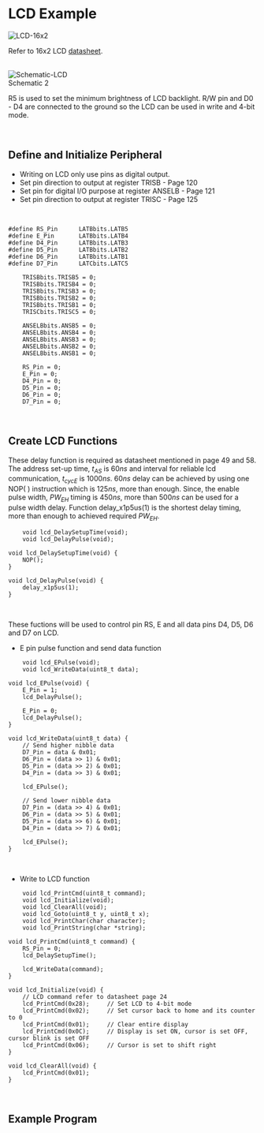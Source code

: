 # LCD Example
![LCD-16x2](https://github.com/user-attachments/assets/bf3f153c-c3dd-41a5-95c8-8c75bc0625b9)
<br/>

Refer to 16x2 LCD [datasheet](https://academy.cba.mit.edu/classes/output_devices/44780.pdf).
<br/>
<br/>

![Schematic-LCD](https://github.com/user-attachments/assets/ef843a07-8950-4568-8f80-0b1aa432c005)
<br/>
Schematic 2
<br/>

R5 is used to set the minimum brightness of LCD backlight. R/W pin and D0 - D4 are connected to the ground so the LCD can be used in write and 4-bit mode.
<br/>

<br/>

## Define and Initialize Peripheral
* Writing on LCD only use pins as digital output.
* Set pin direction to output at register TRISB - Page 120
* Set pin for digital I/O purpose at register ANSELB - Page 121
* Set pin direction to output at register TRISC - Page 125
<br/>

```
#define RS_Pin      LATBbits.LATB5
#define E_Pin       LATBbits.LATB4
#define D4_Pin      LATBbits.LATB3
#define D5_Pin      LATBbits.LATB2
#define D6_Pin      LATBbits.LATB1
#define D7_Pin      LATCbits.LATC5
```

```
    TRISBbits.TRISB5 = 0;
    TRISBbits.TRISB4 = 0;
    TRISBbits.TRISB3 = 0;
    TRISBbits.TRISB2 = 0;
    TRISBbits.TRISB1 = 0;
    TRISCbits.TRISC5 = 0;
    
    ANSELBbits.ANSB5 = 0;
    ANSELBbits.ANSB4 = 0;
    ANSELBbits.ANSB3 = 0;
    ANSELBbits.ANSB2 = 0;
    ANSELBbits.ANSB1 = 0;
    
    RS_Pin = 0;
    E_Pin = 0;
    D4_Pin = 0;
    D5_Pin = 0;
    D6_Pin = 0;
    D7_Pin = 0;
```
<br/>

## Create LCD Functions
These delay function is required as datasheet mentioned in page 49 and 58. The address set-up time, $t_{AS}$ is $60ns$ and interval for reliable lcd communication, $t_{cycE}$ is $1000ns$. 
$60ns$ delay can be achieved by using one NOP( ) instruction which is $125ns$, more than enough.
Since, the enable pulse width, $PW_{EH}$ timing is $450ns$, more than $500ns$ can be used for a pulse width delay. 
Function delay_x1p5us(1) is the shortest delay timing, more than enough to achieved required $PW_{EH}$.
<br/>

```
    void lcd_DelaySetupTime(void);
    void lcd_DelayPulse(void);
```

```
void lcd_DelaySetupTime(void) {
    NOP();
}

void lcd_DelayPulse(void) {
    delay_x1p5us(1);
}
```
<br/>

These fuctions will be used to control pin RS, E and all data pins D4, D5, D6 and D7 on LCD.
<br/>

* E pin pulse function and send data function
```
    void lcd_EPulse(void);
    void lcd_WriteData(uint8_t data);
```

```
void lcd_EPulse(void) {
    E_Pin = 1;
    lcd_DelayPulse();
    
    E_Pin = 0;
    lcd_DelayPulse();
}

void lcd_WriteData(uint8_t data) {
    // Send higher nibble data
    D7_Pin = data & 0x01;
    D6_Pin = (data >> 1) & 0x01;
    D5_Pin = (data >> 2) & 0x01;
    D4_Pin = (data >> 3) & 0x01;
    
    lcd_EPulse();
    
    // Send lower nibble data
    D7_Pin = (data >> 4) & 0x01;
    D6_Pin = (data >> 5) & 0x01;
    D5_Pin = (data >> 6) & 0x01;
    D4_Pin = (data >> 7) & 0x01;
    
    lcd_EPulse();
}
```
<br/>

* Write to LCD function

```
    void lcd_PrintCmd(uint8_t command);
    void lcd_Initialize(void);
    void lcd_ClearAll(void);
    void lcd_Goto(uint8_t y, uint8_t x);
    void lcd_PrintChar(char character);
    void lcd_PrintString(char *string);
```

```
void lcd_PrintCmd(uint8_t command) {
    RS_Pin = 0;
    lcd_DelaySetupTime();
    
    lcd_WriteData(command);
}

void lcd_Initialize(void) {
    // LCD command refer to datasheet page 24
    lcd_PrintCmd(0x28);     // Set LCD to 4-bit mode
    lcd_PrintCmd(0x02);     // Set cursor back to home and its counter to 0
    lcd_PrintCmd(0x01);     // Clear entire display
    lcd_PrintCmd(0x0C);     // Display is set ON, cursor is set OFF, cursor blink is set OFF
    lcd_PrintCmd(0x06);     // Cursor is set to shift right
}

void lcd_ClearAll(void) {
    lcd_PrintCmd(0x01);
}
```
<br/>

## Example Program
<br/>

```

```
<br/>

<br/>

